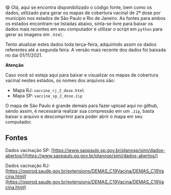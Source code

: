 :smile: Olá, aqui se encontra disponibilizado o código fonte, bem como os dados, utilizado para gerar os mapas de cobertura vacinal de 2ª dose por município nos estados
de São Paulo e Rio de Janeiro. As fontes para ambos os estados encontram-se listadas abaixo, sinta-se livre para baixar os dados mais recentes em seu computador
e utilizar o script em ```python``` para gerar as imagens em ```.html```.

Tento atualizar estes dados toda terça-feira, adquirindo assim os dados referentes até a segunda feira. A versão mais recente dos dados foi baixada no dai 01/11/2021.

**Atenção**

Caso você só esteja aqui para baixar e visualizar os mapas de cobertura vacinal nestes estados, os nomes dos arquivos são:
- Mapa RJ: ```vaccine_rj_2_dose.html```
- Mapa SP: ```vaccine_sp_2_dose.zip```

O mapa de São Paulo é grande demais para fazer upload aqui no github, sendo assim, é necessária realizar sua compressão em um ```.zip```, basta baixar o arquivo e
descomprimir para poder abrir o mapa em seu computador.

## Fontes

Dados vacinação SP: [https://www.saopaulo.sp.gov.br/planosp/simi/dados-abertos/](https://www.saopaulo.sp.gov.br/planosp/simi/dados-abertos/)

Dados vacinação RJ: [https://qsprod.saude.gov.br/extensions/DEMAS_C19Vacina/DEMAS_C19Vacina.html](https://qsprod.saude.gov.br/extensions/DEMAS_C19Vacina/DEMAS_C19Vacina.html)
